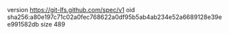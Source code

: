 version https://git-lfs.github.com/spec/v1
oid sha256:a80e197c71c02a0fec768622a0df95b5ab4ab234e52a6689128e39ee991582db
size 489
